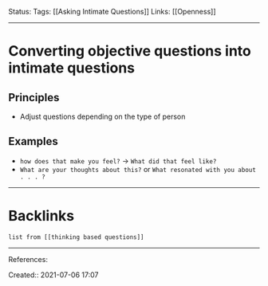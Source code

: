Status: 
Tags: [[Asking Intimate Questions]]
Links: [[Openness]]
___
# Converting objective questions into intimate questions
## Principles
- Adjust questions depending on the type of person
## Examples
- `how does that make you feel?` -> `What did that feel like?`
- `What are your thoughts about this?` or `What resonated with you about . . . ?`
___
# Backlinks
```dataview
list from [[thinking based questions]]
```
___
References: 

Created:: 2021-07-06 17:07

